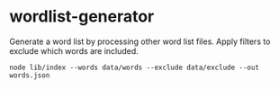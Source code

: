 # wordlist-generator

Generate a word list by processing other word list files. Apply filters to exclude which words are included.

```
node lib/index --words data/words --exclude data/exclude --out words.json
```
